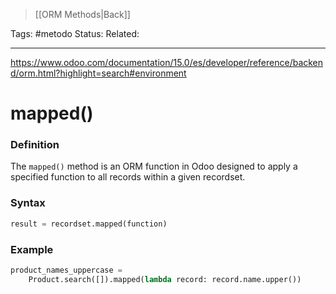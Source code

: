 >[[ORM Methods|Back]]

Tags: #metodo
Status: 
Related: 

___
https://www.odoo.com/documentation/15.0/es/developer/reference/backend/orm.html?highlight=search#environment
# mapped()

### Definition

The `mapped()` method is an ORM function in Odoo designed to apply a specified function to all records within a given recordset.

### Syntax
```python
result = recordset.mapped(function)
```

### Example

```python
product_names_uppercase = 
	Product.search([]).mapped(lambda record: record.name.upper())

```